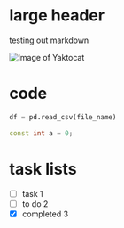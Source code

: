 # large header

testing out markdown

![Image of Yaktocat](https://octodex.github.com/images/yaktocat.png)

# code
``` python
df = pd.read_csv(file_name)
```

``` cpp
const int a = 0;
```

# task lists
- [ ] task 1
- [ ] to do 2
- [x] completed 3 
